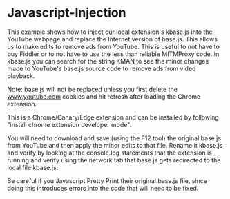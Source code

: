 # Javascript-Injection

This example shows how to inject our local extension's kbase.js into the YouTube webpage and replace the Internet version of base.js.
This allows us to make edits to remove ads from YouTube.
This is useful to not have to buy Fiddler or to not have to use the less than reliable MITMProxy code.
In kbase.js you can search for the string KMAN to see the minor changes made to YouTube's base.js source code  to remove ads from video playback.

Note: base.js will not be replaced unless you first delete the www.youtube.com cookies and hit refresh after loading the Chrome extension.

This is a Chrome/Canary/Edge extension and can be installed by following "install chrome extension developer mode".

You will need to download and save (using the F12 tool) the original base.js from YouTube and then apply the minor edits to that file. 
Rename it kbase.js and verify by looking at the console.log statements that the extension is running and verify using the network tab that base.js 
gets redirected to the local file kbase.js.

Be careful if you Javascript Pretty Print their original base.js file, since doing this introduces errors into the code that will need to be fixed.





